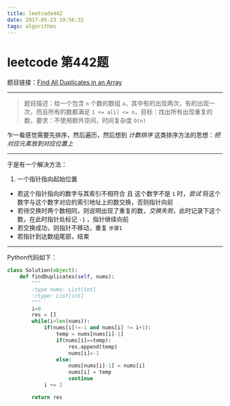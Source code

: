 ```yaml
---
title: leetcode442
date: 2017-05-23 19:56:32
tags: algorithms
---
```


leetcode 第442题
==============

题目链接：[Find All Duplicates in an Array](https://leetcode.com/problems/find-all-duplicates-in-an-array/#/description)

***

>题目描述：给一个包含 `n` 个数的数组 `a`，其中有的出现两次，有的出现一次，而且所有的数都满足 `1 <= a[i] <= n`，目标：找出所有出现重复的数，要求：不使用额外空间，时间复杂度 `O(n)`


乍一看感觉需要先排序，然后遍历，然后想到  _计数排序_ 这类排序方法的思想：_把对应元素放到对应位置上_

***
于是有一个解决方法：



1. 一个指针指向起始位置
- 若这个指针指向的数字与其索引不相符合 且 这个数字不是 `1` 时，_尝试_ 将这个数字与这个数字对应的索引地址上的数交换，否则指针向前
- 若待交换时两个数相同，则说明出现了重复的数，_交换失败_，此时记录下这个数，在此时指针处标记 `-1` ，指针继续向前
- 若交换成功，则指针不移动，重复 `步骤1`
- 若指针到达数组尾部，结束

***

Python代码如下：

```python
class Solution(object):
    def findDuplicates(self, nums):
        """
        :type nums: List[int]
        :rtype: List[int]
        """
        i=0
        res = []
        while(i<len(nums)):
            if(nums[i]!=-1 and nums[i] != i+1):
                temp = nums[nums[i]-1]
                if(nums[i]==temp):
                    res.append(temp)
                    nums[i]=-1
                else:
                    nums[nums[i]-1] = nums[i]
                    nums[i] = temp
                    continue
            i += 1

        return res
```              
